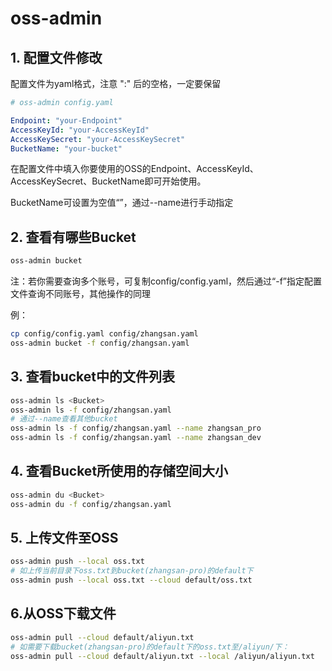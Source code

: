 # oss-admin

## 1. 配置文件修改

配置文件为yaml格式，注意 ":" 后的空格，一定要保留

```yaml
# oss-admin config.yaml

Endpoint: "your-Endpoint"
AccessKeyId: "your-AccessKeyId"
AccessKeySecret: "your-AccessKeySecret"
BucketName: "your-bucket"
```

在配置文件中填入你要使用的OSS的Endpoint、AccessKeyId、AccessKeySecret、BucketName即可开始使用。

BucketName可设置为空值“”，通过--name进行手动指定



## 2. 查看有哪些Bucket

```bash
oss-admin bucket
```

注：若你需要查询多个账号，可复制config/config.yaml，然后通过“-f”指定配置文件查询不同账号，其他操作的同理

例：

```bash
cp config/config.yaml config/zhangsan.yaml
oss-admin bucket -f config/zhangsan.yaml
```

## 3. 查看bucket中的文件列表

```bash
oss-admin ls <Bucket>
oss-admin ls -f config/zhangsan.yaml
# 通过--name查看其他bucket
oss-admin ls -f config/zhangsan.yaml --name zhangsan_pro
oss-admin ls -f config/zhangsan.yaml --name zhangsan_dev
```

## 4. 查看Bucket所使用的存储空间大小

```bash
oss-admin du <Bucket>
oss-admin du -f config/zhangsan.yaml
```

## 5. 上传文件至OSS

```bash
oss-admin push --local oss.txt
# 如上传当前目录下oss.txt到bucket(zhangsan-pro)的default下
oss-admin push --local oss.txt --cloud default/oss.txt
```

## 6.从OSS下载文件

```bash
oss-admin pull --cloud default/aliyun.txt
# 如需要下载bucket(zhangsan-pro)的default下的oss.txt至/aliyun/下：
oss-admin pull --cloud default/aliyun.txt --local /aliyun/aliyun.txt
```

